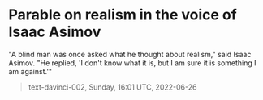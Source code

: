 # Parable on realism in the voice of Isaac Asimov




"A blind man was once asked what he thought about realism," said Isaac Asimov. "He replied, 'I don't know what it is, but I am sure it is something I am against.'"

> text-davinci-002, Sunday, 16:01 UTC, 2022-06-26
